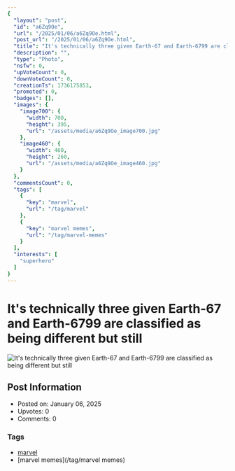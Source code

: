 ```yaml
---
{
  "layout": "post",
  "id": "a6Zq9Oe",
  "url": "/2025/01/06/a6Zq9Oe.html",
  "post_url": "/2025/01/06/a6Zq9Oe.html",
  "title": "It's technically three given Earth-67 and Earth-6799 are classified as being different but still",
  "description": "",
  "type": "Photo",
  "nsfw": 0,
  "upVoteCount": 0,
  "downVoteCount": 0,
  "creationTs": 1736175853,
  "promoted": 0,
  "badges": [],
  "images": {
    "image700": {
      "width": 700,
      "height": 395,
      "url": "/assets/media/a6Zq9Oe_image700.jpg"
    },
    "image460": {
      "width": 460,
      "height": 260,
      "url": "/assets/media/a6Zq9Oe_image460.jpg"
    }
  },
  "commentsCount": 0,
  "tags": [
    {
      "key": "marvel",
      "url": "/tag/marvel"
    },
    {
      "key": "marvel memes",
      "url": "/tag/marvel-memes"
    }
  ],
  "interests": [
    "superhero"
  ]
}
---
```


# It's technically three given Earth-67 and Earth-6799 are classified as being different but still

![It's technically three given Earth-67 and Earth-6799 are classified as being different but still](/assets/media/a6Zq9Oe_image700.jpg)

## Post Information

- Posted on: January 06, 2025
- Upvotes: 0
- Comments: 0

### Tags

- [marvel](/tag/marvel)
- [marvel memes](/tag/marvel memes)
